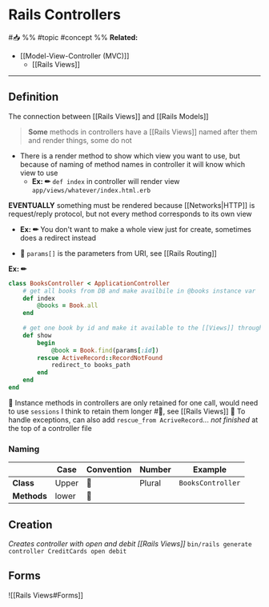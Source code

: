 # Rails Controllers
#📥 
%%
#topic
#concept
%%
**Related:**
-  [[Model-View-Controller (MVC)]]
	-  [[Rails Views]]

---

## Definition
The connection between [[Rails Views]] and [[Rails Models]]


> **Some** methods in controllers have a [[Rails Views]] named after them and render things, some do not
- There is a render method to show which view you want to use, but because of naming of method names in controller it will know which view to use
	- **Ex: ✏**  `def index` in controller will render view `app/views/whatever/index.html.erb`

**EVENTUALLY** something must be rendered because [[Networks|HTTP]] is request/reply protocol, but not every method corresponds to its own view
- **Ex: ✏**  You don't want to make a whole view just for create, sometimes does a redirect instead


- 📝 `params[]` is the parameters from URI, see [[Rails Routing]]

**Ex: ✏**  

```Ruby
class BooksController < ApplicationController
	# get all books from DB and make availbile in @books instance var
	def index
		@books = Book.all
	end
	
	# get one book by id and make it available to the [[Views]] through instance var @book
	def show
		begin
			@book = Book.find(params[:id])
		rescue ActiveRecord::RecordNotFound
			redirect_to books_path
		end
	end
end


```

📝 Instance methods in controllers are only retained for one call, would need to use `sessions` I think to retain them longer #📌, see [[Rails Views]]
📝 To handle exceptions, can also add `rescue_from AcriveRecord`... *not finished* at the top of a controller file 

### Naming

 |             | Case  | Convention | Number | Example           |
 | ----------- | ----- | ---------- | ------ | ----------------- |
 | **Class**   | Upper | 🐫         | Plural | `BooksController` |
 | **Methods** | lower | 🐍         |        |                   |


## Creation
*Creates controller with open and debit [[Rails Views]]*
`bin/rails generate controller CreditCards open debit`

## Forms
![[Rails Views#Forms]]